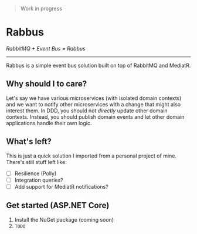 > Work in progress

# Rabbus
_RabbitMQ + Event Bus = Rabbus_

---

Rabbus is a simple event bus solution built on top of RabbitMQ and MediatR.

## Why should I to care?
Let's say we have various microservices (with isolated domain contexts) and we want to notify other microservices with a change that might also interest them.
In DDD, you should not _directly_ update other domain contexts. Instead, you should publish domain events and let other domain applications handle their own logic.

## What's left?
This is just a quick solution I imported from a personal project of mine. There's still stuff left like:
- [ ] Resilience (Polly)
- [ ] Integration queries?
- [ ] Add support for MediatR notifications?

## Get started (ASP.NET Core)
1. Install the NuGet package (coming soon)
2. `TODO`
